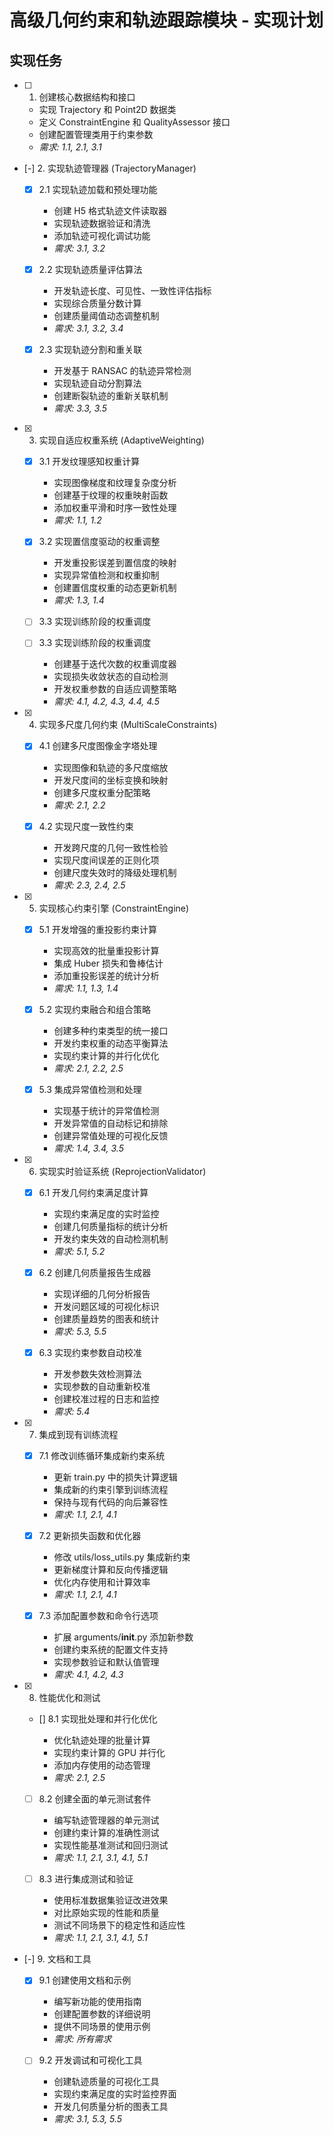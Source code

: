 # 高级几何约束和轨迹跟踪模块 - 实现计划

## 实现任务

- [ ] 1. 创建核心数据结构和接口



  - 实现 Trajectory 和 Point2D 数据类
  - 定义 ConstraintEngine 和 QualityAssessor 接口
  - 创建配置管理类用于约束参数
  - _需求: 1.1, 2.1, 3.1_

- [-] 2. 实现轨迹管理器 (TrajectoryManager)



  - [x] 2.1 实现轨迹加载和预处理功能


    - 创建 H5 格式轨迹文件读取器
    - 实现轨迹数据验证和清洗
    - 添加轨迹可视化调试功能
    - _需求: 3.1, 3.2_

  - [x] 2.2 实现轨迹质量评估算法




    - 开发轨迹长度、可见性、一致性评估指标
    - 实现综合质量分数计算
    - 创建质量阈值动态调整机制
    - _需求: 3.1, 3.2, 3.4_

  - [x] 2.3 实现轨迹分割和重关联



    - 开发基于 RANSAC 的轨迹异常检测
    - 实现轨迹自动分割算法
    - 创建断裂轨迹的重新关联机制
    - _需求: 3.3, 3.5_

- [x] 3. 实现自适应权重系统 (AdaptiveWeighting)








  - [x] 3.1 开发纹理感知权重计算



    - 实现图像梯度和纹理复杂度分析
    - 创建基于纹理的权重映射函数
    - 添加权重平滑和时序一致性处理
    - _需求: 1.1, 1.2_

  - [x] 3.2 实现置信度驱动的权重调整


    - 开发重投影误差到置信度的映射
    - 实现异常值检测和权重抑制
    - 创建置信度权重的动态更新机制
    - _需求: 1.3, 1.4_


  - [ ] 3.3 实现训练阶段的权重调度



  - [ ] 3.3 实现训练阶段的权重调度

    - 创建基于迭代次数的权重调度器
    - 实现损失收敛状态的自动检测
    - 开发权重参数的自适应调整策略
    - _需求: 4.1, 4.2, 4.3, 4.4, 4.5_

- [x] 4. 实现多尺度几何约束 (MultiScaleConstraints)





  - [x] 4.1 创建多尺度图像金字塔处理



    - 实现图像和轨迹的多尺度缩放
    - 开发尺度间的坐标变换和映射
    - 创建多尺度权重分配策略
    - _需求: 2.1, 2.2_

  - [x] 4.2 实现尺度一致性约束


    - 开发跨尺度的几何一致性检验
    - 实现尺度间误差的正则化项
    - 创建尺度失效时的降级处理机制
    - _需求: 2.3, 2.4, 2.5_

- [x] 5. 实现核心约束引擎 (ConstraintEngine)





  - [x] 5.1 开发增强的重投影约束计算



    - 实现高效的批量重投影计算
    - 集成 Huber 损失和鲁棒估计
    - 添加重投影误差的统计分析
    - _需求: 1.1, 1.3, 1.4_

  - [x] 5.2 实现约束融合和组合策略

    - 创建多种约束类型的统一接口
    - 开发约束权重的动态平衡算法
    - 实现约束计算的并行化优化
    - _需求: 2.1, 2.2, 2.5_

  - [x] 5.3 集成异常值检测和处理


    - 实现基于统计的异常值检测
    - 开发异常值的自动标记和排除
    - 创建异常值处理的可视化反馈
    - _需求: 1.4, 3.4, 3.5_

- [x] 6. 实现实时验证系统 (ReprojectionValidator)





  - [x] 6.1 开发几何约束满足度计算



    - 实现约束满足度的实时监控
    - 创建几何质量指标的统计分析
    - 开发约束失效的自动检测机制
    - _需求: 5.1, 5.2_

  - [x] 6.2 创建几何质量报告生成器


    - 实现详细的几何分析报告
    - 开发问题区域的可视化标识
    - 创建质量趋势的图表和统计
    - _需求: 5.3, 5.5_

  - [x] 6.3 实现约束参数自动校准


    - 开发参数失效检测算法
    - 实现参数的自动重新校准
    - 创建校准过程的日志和监控
    - _需求: 5.4_

- [x] 7. 集成到现有训练流程





  - [x] 7.1 修改训练循环集成新约束系统


    - 更新 train.py 中的损失计算逻辑
    - 集成新的约束引擎到训练流程
    - 保持与现有代码的向后兼容性
    - _需求: 1.1, 2.1, 4.1_

  - [x] 7.2 更新损失函数和优化器


    - 修改 utils/loss_utils.py 集成新约束
    - 更新梯度计算和反向传播逻辑
    - 优化内存使用和计算效率
    - _需求: 1.1, 2.1, 4.1_

  - [x] 7.3 添加配置参数和命令行选项


    - 扩展 arguments/__init__.py 添加新参数
    - 创建约束系统的配置文件支持
    - 实现参数验证和默认值管理
    - _需求: 4.1, 4.2, 4.3_

- [x] 8. 性能优化和测试





  - [] 8.1 实现批处理和并行化优化


    - 优化轨迹处理的批量计算
    - 实现约束计算的 GPU 并行化
    - 添加内存使用的动态管理
    - _需求: 2.1, 2.5_

  - [ ] 8.2 创建全面的单元测试套件
    - 编写轨迹管理器的单元测试
    - 创建约束计算的准确性测试
    - 实现性能基准测试和回归测试
    - _需求: 1.1, 2.1, 3.1, 4.1, 5.1_

  - [ ] 8.3 进行集成测试和验证
    - 使用标准数据集验证改进效果
    - 对比原始实现的性能和质量
    - 测试不同场景下的稳定性和适应性
    - _需求: 1.1, 2.1, 3.1, 4.1, 5.1_

- [-] 9. 文档和工具


  - [x] 9.1 创建使用文档和示例


    - 编写新功能的使用指南
    - 创建配置参数的详细说明
    - 提供不同场景的使用示例
    - _需求: 所有需求_

  - [ ] 9.2 开发调试和可视化工具
    - 创建轨迹质量的可视化工具
    - 实现约束满足度的实时监控界面
    - 开发几何质量分析的图表工具
    - _需求: 3.1, 5.3, 5.5_